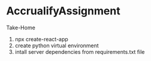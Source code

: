 # AccrualifyAssignment
Take-Home 


1) npx create-react-app 
2) create python virtual environment
3) intall server dependencies from requirements.txt file 